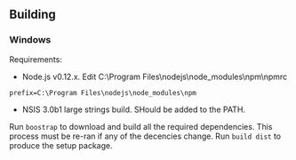 ## Building

### Windows

Requirements:

* Node.js v0.12.x. Edit C:\Program Files\nodejs\node_modules\npm\npmrc 
```
prefix=C:\Program Files\nodejs\node_modules\npm
```
* NSIS 3.0b1 large strings build. SHould be added to the PATH.


Run `boostrap` to download and build all the required dependencies. This process must be re-ran if any of the decencies change.
Run `build dist` to produce the setup package.